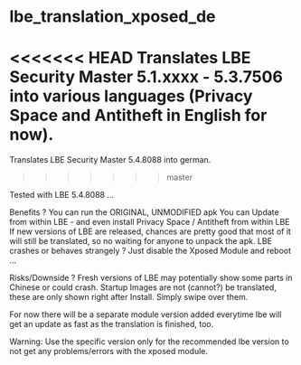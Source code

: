lbe_translation_xposed_de
=========================
<<<<<<< HEAD
Translates LBE Security Master 5.1.xxxx - 5.3.7506 into various languages (Privacy Space and Antitheft in English for now).
=======
Translates LBE Security Master 5.4.8088  into german.
>>>>>>> master


Tested with LBE 5.4.8088 ...

Benefits ?
You can run the ORIGINAL, UNMODIFIED apk
You can Update from within LBE - and even install Privacy Space / Antitheft from within LBE
If new versions of LBE are released, chances are pretty good that most of it will still be translated, so no waiting for anyone to unpack the apk.
LBE crashes or behaves strangely ? Just disable the Xposed Module and reboot ...

Risks/Downside ?
Fresh versions of LBE may potentially show some parts in Chinese or could crash.
Startup Images are not (cannot?) be translated, these are only shown right after Install. Simply swipe over them.

For now there will be a separate module version added everytime lbe will get an update as fast as the translation is
finished, too.

Warning:
Use the specific version only for the recommended lbe version to not get any problems/errors with the xposed module.
